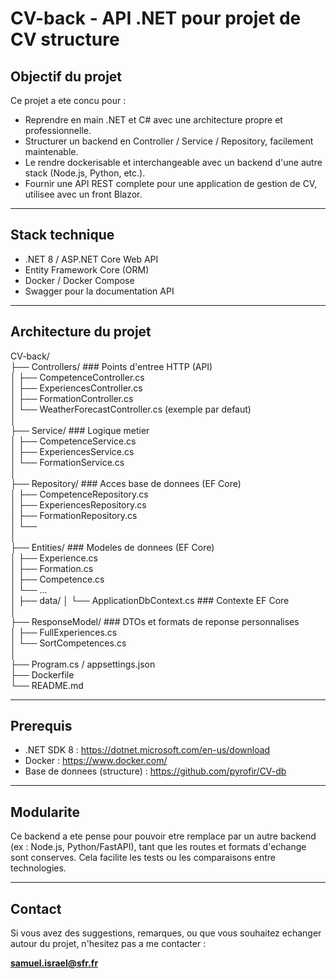﻿# CV-back - API .NET pour projet de CV structure

## Objectif du projet

Ce projet a ete concu pour :

- Reprendre en main .NET et C# avec une architecture propre et professionnelle.
- Structurer un backend en Controller / Service / Repository, facilement maintenable.
- Le rendre dockerisable et interchangeable avec un backend d'une autre stack (Node.js, Python, etc.).
- Fournir une API REST complete pour une application de gestion de CV, utilisee avec un front Blazor.

---

## Stack technique

- .NET 8 / ASP.NET Core Web API
- Entity Framework Core (ORM)
- Docker / Docker Compose
- Swagger pour la documentation API

---

## Architecture du projet

CV-back/  
├── Controllers/               ### Points d'entree HTTP (API)  
│   ├── CompetenceController.cs  
│   ├── ExperiencesController.cs    
│   ├── FormationController.cs   
│   └── WeatherForecastController.cs (exemple par defaut)   
│    
├── Service/                   ### Logique metier    
│   ├── CompetenceService.cs    
│   ├── ExperiencesService.cs   
│   └── FormationService.cs    
│    
├── Repository/                ### Acces base de donnees (EF Core)      
│   ├── CompetenceRepository.cs      
│   ├── ExperiencesRepository.cs   
│   ├── FormationRepository.cs      
│   └──    
│    
├── Entities/                  ### Modeles de donnees (EF Core)    
│   ├── Experience.cs     
│   ├── Formation.cs    
│   ├── Competence.cs   
│   └── ...    
│
├── data/
│   └── ApplicationDbContext.cs    ### Contexte EF Core    
│     
├── ResponseModel/            ### DTOs et formats de reponse personnalises  
│   ├── FullExperiences.cs    
│   └── SortCompetences.cs     
│    
├── Program.cs / appsettings.json    
├── Dockerfile    
└── README.md    

---

## Prerequis

- .NET SDK 8 : https://dotnet.microsoft.com/en-us/download
- Docker : https://www.docker.com/
- Base de donnees (structure) : https://github.com/pyrofir/CV-db

---

## Modularite

Ce backend a ete pense pour pouvoir etre remplace par un autre backend (ex : Node.js, Python/FastAPI), tant que les routes et formats d'echange sont conserves. Cela facilite les tests ou les comparaisons entre technologies.

---

## Contact

Si vous avez des suggestions, remarques, ou que vous souhaitez echanger autour du projet, n'hesitez pas a me contacter :

**samuel.israel@sfr.fr**
